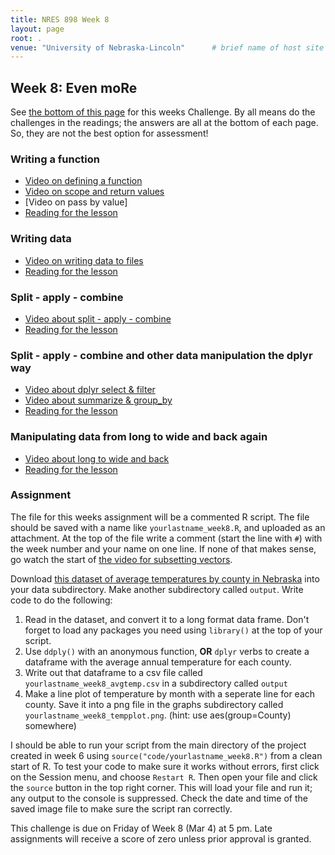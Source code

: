 ```yaml
---
title: NRES 898 Week 8
layout: page
root: .
venue: "University of Nebraska-Lincoln"      # brief name of host site without address (e.g., "Euphoric State University")
---
```

## Week 8: Even moRe

See [the bottom of this page](#assignment) for this weeks Challenge. By all means do the challenges in the readings; the answers are all at the bottom of each page. So, they are not the best option for assessment! 

### Writing a function

* [Video on defining a function](https://youtu.be/Gs8x-3G6K14)
* [Video on scope and return values](https://youtu.be/ArN19Ou0U-U)
* [Video on pass by value]
* [Reading for the lesson](http://swcarpentry.github.io/r-novice-gapminder/07-functions.html)

### Writing data

* [Video on writing data to files]()
* [Reading for the lesson](http://swcarpentry.github.io/r-novice-gapminder/11-writing-data.html)

### Split - apply - combine 

* [Video about split - apply - combine]()
* [Reading for the lesson](http://swcarpentry.github.io/r-novice-gapminder/12-plyr.html)

### Split - apply - combine and other data manipulation the dplyr way

* [Video about dplyr select & filter]()
* [Video about summarize & group_by]()
* [Reading for the lesson](http://swcarpentry.github.io/r-novice-gapminder/13-dplyr.html)

### Manipulating data from long to wide and back again

* [Video about long to wide and back]()
* [Reading for the lesson](http://swcarpentry.github.io/r-novice-gapminder/14-tidyr.html)

### Assignment

The file for this weeks assignment will be a commented R script. The file should be saved with a name like `yourlastname_week8.R`, and uploaded as an attachment. At the top of the file write a comment \(start the line with `#`\) with the week number and your name on one line. If none of that makes sense, go watch the start of [the video for subsetting vectors](https://youtu.be/LZB3x6hNZ9M). 

Download [this dataset of average temperatures by county in Nebraska](_misc/NE_county_30yr_avg_temp.csv) into your data subdirectory. Make another subdirectory called `output`. Write code to do the following:

1. Read in the dataset, and convert it to a long format data frame. Don't forget to load any packages you need using `library()` at the top of your script.
2. Use `ddply()` with an anonymous function, **OR** `dplyr` verbs to create a dataframe with the average annual temperature for each county. 
3. Write out that dataframe to a csv file called `yourlastname_week8_avgtemp.csv` in a subdirectory called `output`
4. Make a line plot of temperature by month with a seperate line for each county. Save it into a png file in the graphs subdirectory called `yourlastname_week8_tempplot.png`. \(hint: use aes(group=County) somewhere\)

I should be able to run your script from the main directory of the project created in week 6 using `source("code/yourlastname_week8.R")` from a clean start of R. To test your code to make sure it works without errors, first click on the Session menu, and choose `Restart R`. Then open your file and click the `source` button in the top right corner. This will load your file and run it; any output to the console is suppressed. Check the date and time of the saved image file to make sure the script ran correctly. 
 
This challenge is due on Friday of Week 8 \(Mar 4\) at 5 pm. Late assignments will receive 
a score of zero unless prior approval is granted.  
